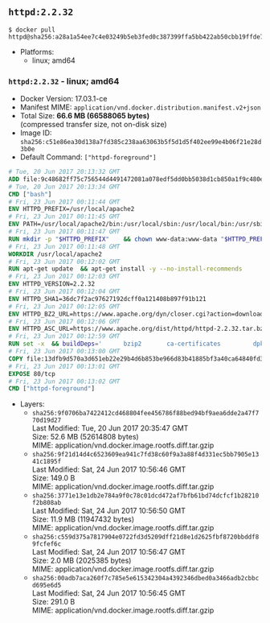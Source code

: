 ## `httpd:2.2.32`

```console
$ docker pull httpd@sha256:a28a1a54ee7c4e03249b5eb3fed0c387399ffa5bb422ab50cbb19ffde76e58e7
```

-	Platforms:
	-	linux; amd64

### `httpd:2.2.32` - linux; amd64

-	Docker Version: 17.03.1-ce
-	Manifest MIME: `application/vnd.docker.distribution.manifest.v2+json`
-	Total Size: **66.6 MB (66588065 bytes)**  
	(compressed transfer size, not on-disk size)
-	Image ID: `sha256:c51e86ea30d138a7fd385c238aa63063b5f5d1d5f402ee99e4b06f21e28d3b0e`
-	Default Command: `["httpd-foreground"]`

```dockerfile
# Tue, 20 Jun 2017 20:13:32 GMT
ADD file:9c48682ff75c756544d4491472081a078edf5dd0bb5038d1cb850a1f9c480e3e in / 
# Tue, 20 Jun 2017 20:13:34 GMT
CMD ["bash"]
# Fri, 23 Jun 2017 00:11:44 GMT
ENV HTTPD_PREFIX=/usr/local/apache2
# Fri, 23 Jun 2017 00:11:45 GMT
ENV PATH=/usr/local/apache2/bin:/usr/local/sbin:/usr/local/bin:/usr/sbin:/usr/bin:/sbin:/bin
# Fri, 23 Jun 2017 00:11:47 GMT
RUN mkdir -p "$HTTPD_PREFIX" 	&& chown www-data:www-data "$HTTPD_PREFIX"
# Fri, 23 Jun 2017 00:11:48 GMT
WORKDIR /usr/local/apache2
# Fri, 23 Jun 2017 00:12:02 GMT
RUN apt-get update 	&& apt-get install -y --no-install-recommends 		libapr1 		libaprutil1 		libaprutil1-ldap 		libapr1-dev 		libaprutil1-dev 		libpcre++0 		libssl1.0.0 	&& rm -r /var/lib/apt/lists/*
# Fri, 23 Jun 2017 00:12:03 GMT
ENV HTTPD_VERSION=2.2.32
# Fri, 23 Jun 2017 00:12:04 GMT
ENV HTTPD_SHA1=36dc7f2ac97627192dcff0a121408b897f91b121
# Fri, 23 Jun 2017 00:12:05 GMT
ENV HTTPD_BZ2_URL=https://www.apache.org/dyn/closer.cgi?action=download&filename=httpd/httpd-2.2.32.tar.bz2
# Fri, 23 Jun 2017 00:12:06 GMT
ENV HTTPD_ASC_URL=https://www.apache.org/dist/httpd/httpd-2.2.32.tar.bz2.asc
# Fri, 23 Jun 2017 00:12:59 GMT
RUN set -x 	&& buildDeps=' 		bzip2 		ca-certificates 		dpkg-dev 		gcc 		libpcre++-dev 		libssl-dev 		make 		wget 	' 	&& apt-get update 	&& apt-get install -y --no-install-recommends $buildDeps 	&& rm -r /var/lib/apt/lists/* 		&& wget -O httpd.tar.bz2 "$HTTPD_BZ2_URL" 	&& echo "$HTTPD_SHA1 *httpd.tar.bz2" | sha1sum -c - 	&& wget -O httpd.tar.bz2.asc "$HTTPD_ASC_URL" 	&& export GNUPGHOME="$(mktemp -d)" 	&& gpg --keyserver ha.pool.sks-keyservers.net --recv-keys B1B96F45DFBDCCF974019235193F180AB55D9977 	&& gpg --batch --verify httpd.tar.bz2.asc httpd.tar.bz2 	&& rm -rf "$GNUPGHOME" httpd.tar.bz2.asc 		&& mkdir -p src 	&& tar -xf httpd.tar.bz2 -C src --strip-components=1 	&& rm httpd.tar.bz2 	&& cd src 		&& gnuArch="$(dpkg-architecture --query DEB_BUILD_GNU_TYPE)" 	&& ./configure 		--build="$gnuArch" 		--prefix="$HTTPD_PREFIX" 		--enable-mods-shared='all ssl ldap cache proxy authn_alias mem_cache file_cache authnz_ldap charset_lite dav_lock disk_cache' 	&& make -j "$(nproc)" 	&& make install 		&& cd .. 	&& rm -r src man manual 		&& sed -ri 		-e 's!^(\s*CustomLog)\s+\S+!\1 /proc/self/fd/1!g' 		-e 's!^(\s*ErrorLog)\s+\S+!\1 /proc/self/fd/2!g' 		"$HTTPD_PREFIX/conf/httpd.conf" 		&& apt-get purge -y --auto-remove $buildDeps
# Fri, 23 Jun 2017 00:13:00 GMT
COPY file:13dfb9d570a3d651eb22e29b4d6b853be966d83b41885bf3a40ca64840fd3db2 in /usr/local/bin/ 
# Fri, 23 Jun 2017 00:13:01 GMT
EXPOSE 80/tcp
# Fri, 23 Jun 2017 00:13:02 GMT
CMD ["httpd-foreground"]
```

-	Layers:
	-	`sha256:9f0706ba7422412cd468804fee456786f88bed94bf9aea6dde2a47f770d19d27`  
		Last Modified: Tue, 20 Jun 2017 20:35:47 GMT  
		Size: 52.6 MB (52614808 bytes)  
		MIME: application/vnd.docker.image.rootfs.diff.tar.gzip
	-	`sha256:9f21d14d4c6523609ea941c7fd38c60f9a3a88f4d331ec5bb7905e1341c1895f`  
		Last Modified: Sat, 24 Jun 2017 10:56:46 GMT  
		Size: 149.0 B  
		MIME: application/vnd.docker.image.rootfs.diff.tar.gzip
	-	`sha256:3771e13e1db2e784a9f0c78c01dcd472af7bfb61bd74dcfcf1b28210f2b808ab`  
		Last Modified: Sat, 24 Jun 2017 10:56:50 GMT  
		Size: 11.9 MB (11947432 bytes)  
		MIME: application/vnd.docker.image.rootfs.diff.tar.gzip
	-	`sha256:c559d375a7817904e0722fd3d5209dff21d8e1d2625fbf8720bbddf89fcfef6c`  
		Last Modified: Sat, 24 Jun 2017 10:56:47 GMT  
		Size: 2.0 MB (2025385 bytes)  
		MIME: application/vnd.docker.image.rootfs.diff.tar.gzip
	-	`sha256:00adb7aca260f7c785e5e615342304a4392346dbed0a3466adb2cbbcd695e6d5`  
		Last Modified: Sat, 24 Jun 2017 10:56:45 GMT  
		Size: 291.0 B  
		MIME: application/vnd.docker.image.rootfs.diff.tar.gzip
